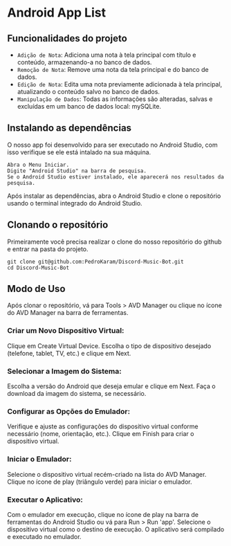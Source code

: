 # Android App List

## Funcionalidades do projeto

- `Adição de Nota`: Adiciona uma nota à tela principal com título e conteúdo, armazenando-a no banco de dados.
- `Remoção de Nota`: Remove uma nota da tela principal e do banco de dados.
- `Edição de Nota`: Edita uma nota previamente adicionada à tela principal, atualizando o conteúdo salvo no banco de dados.
- `Manipulação de Dados`: Todas as informações são alteradas, salvas e excluídas em um banco de dados local: mySQLite.
## Instalando as dependências
O nosso app foi desenvolvido para ser executado no Android Studio, com isso verifique se ele está intalado na sua máquina.
```
Abra o Menu Iniciar.
Digite "Android Studio" na barra de pesquisa.
Se o Android Studio estiver instalado, ele aparecerá nos resultados da pesquisa.
```
Após instalar as dependências, abra o Android Studio e clone o repositório usando o terminal integrado do Android Studio.

## Clonando o repositório
Primeiramente você precisa realizar o clone do nosso repositório do github e entrar na pasta do projeto.
```
git clone git@github.com:PedroKaram/Discord-Music-Bot.git
cd Discord-Music-Bot
```
## Modo de Uso 
Após clonar o repositório, vá para Tools > AVD Manager ou clique no ícone do AVD Manager na barra de ferramentas.

### Criar um Novo Dispositivo Virtual:
Clique em Create Virtual Device.
Escolha o tipo de dispositivo desejado (telefone, tablet, TV, etc.) e clique em Next.

### Selecionar a Imagem do Sistema:

Escolha a versão do Android que deseja emular e clique em Next.
Faça o download da imagem do sistema, se necessário.

### Configurar as Opções do Emulador:

Verifique e ajuste as configurações do dispositivo virtual conforme necessário (nome, orientação, etc.).
Clique em Finish para criar o dispositivo virtual.

### Iniciar o Emulador:

Selecione o dispositivo virtual recém-criado na lista do AVD Manager.
Clique no ícone de play (triângulo verde) para iniciar o emulador.

### Executar o Aplicativo:

Com o emulador em execução, clique no ícone de play na barra de ferramentas do Android Studio ou vá para Run > Run 'app'.
Selecione o dispositivo virtual como o destino de execução.
O aplicativo será compilado e executado no emulador.









  

